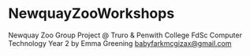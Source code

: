 # NewquayZooWorkshops
Newquay Zoo Group Project @ Truro & Penwith College
FdSc Computer Technology Year 2
by Emma Greening
babyfarkmcgizax@gmail.com
